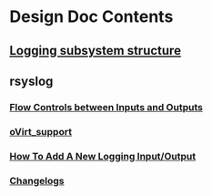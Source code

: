 Design Doc Contents
===================

## [Logging subsystem structure](logging_subsystem.md)

## rsyslog

### [Flow Controls between Inputs and Outputs](rsyslog_inputs_outputs_flows.md)

### [oVirt_support](rsyslog_ovirt_support.md)

### [How To Add A New Logging Input/Output](rsyslog_adding_new_input_output.md)

### [Changelogs](Changelogs.md)
